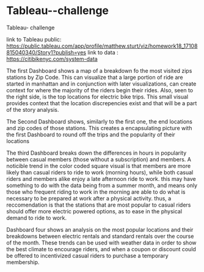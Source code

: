 # Tableau--challenge
Tableau- challenge

link to Tableau public: https://public.tableau.com/app/profile/matthew.sturt/viz/homework18_17108815040340/Story1?publish=yes
link to data : https://citibikenyc.com/system-data

The first Dashboard shows a map of a breakdown fo the most visited zips stations by Zip Code. This can visualize that a large portion of ride are started in manhattan and in conjunction with later visualizations, can create context for where the majority of the riders begin their rides. Also, seen to the right side, is the top locations for electric bike trips. This small visual provides context that the location discrepencies exist and that will be a part of the story analysis.

The Second Dashboard shows, similarly to the first one, the end locations and zip codes of those stations. This creates a encapsulating picture with the first Dashboard to round off the trips and the popularity of their locations 

The third Dashboard breaks down the differences in hours in popularity between casual members (those without a subscription) and members. A noticible trend in the color coded square visual is that members are more likely than casual riders to ride to work (morning hours), while both casual riders and members alike enjoy a late afternoon ride to work. this may have something to do with the data being from a summer month, and means only those who frequent riding to work in the morning are able to do what is necessary to be prepared at work after a physical activity. thus, a reccomendation is that the stations that are most popular to casual riders should offer more electric powered options, as to ease in the physical demand to ride to work.

Dashboard four shows an analysis on the most popular locations and their breakdowns between electric rentals and standard rentals over the course of the month. These trends can be used with weather data in order to show the best climate to encourage riders, and when a coupon or discount could be offered to incentivized casual riders to purchase a temporary membership.
